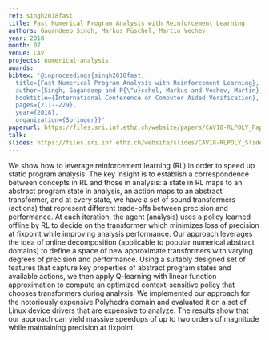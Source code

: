 ```yaml
---
ref: singh2018fast
title: Fast Numerical Program Analysis with Reinforcement Learning
authors: Gagandeep Singh, Markus Püschel, Martin Vechev
year: 2018
month: 07
venue: CAV
projects: numerical-analysis
awards:
bibtex: '@inproceedings{singh2018fast,
  title={Fast Numerical Program Analysis with Reinforcement Learning},
  author={Singh, Gagandeep and P{\"u}schel, Markus and Vechev, Martin},
  booktitle={International Conference on Computer Aided Verification},
  pages={211--229},
  year={2018},
  organization={Springer}}'
paperurl: https://files.sri.inf.ethz.ch/website/papers/CAV18-RLPOLY_Paper.pdf
talk: 
slides: https://files.sri.inf.ethz.ch/website/slides/CAV18-RLPOLY_Slides.pdf
---
```


We show how to leverage reinforcement learning (RL) in order to speed up static program analysis. The key insight is to establish a correspondence between concepts in RL and those in analysis: a state in RL maps to an abstract program state in analysis, an action maps to an abstract transformer, and at every state, we have a set of sound transformers (actions) that represent different trade-offs between precision and performance. At each iteration, the agent (analysis) uses a policy learned offline by RL to decide on the transformer which minimizes loss of precision at fixpoint while improving analysis performance. Our approach leverages the idea of online decomposition (applicable to popular numerical abstract domains) to define a space of new approximate transformers with varying degrees of precision and performance. Using a suitably designed set of features that capture key properties of abstract program states and available actions, we then apply Q-learning with linear function approximation to compute an optimized context-sensitive policy that chooses transformers during analysis. We implemented our approach for the notoriously expensive Polyhedra domain and evaluated it on a set of Linux device drivers that are expensive to analyze. The results show that our approach can yield massive speedups of up to two orders of magnitude while maintaining precision at fixpoint.
